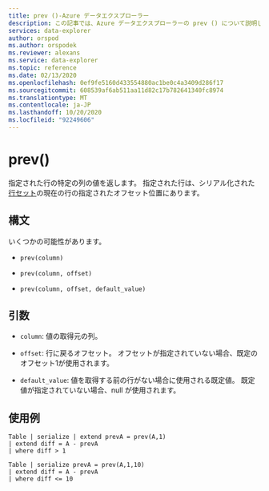 ```yaml
---
title: prev ()-Azure データエクスプローラー
description: この記事では、Azure データエクスプローラーの prev () について説明します。
services: data-explorer
author: orspod
ms.author: orspodek
ms.reviewer: alexans
ms.service: data-explorer
ms.topic: reference
ms.date: 02/13/2020
ms.openlocfilehash: 0ef9fe5160d433554880ac1be0c4a3409d286f17
ms.sourcegitcommit: 608539af6ab511aa11d82c17b782641340fc8974
ms.translationtype: MT
ms.contentlocale: ja-JP
ms.lasthandoff: 10/20/2020
ms.locfileid: "92249606"
---
```

# <a name="prev"></a>prev()

指定された行の特定の列の値を返します。
指定された行は、シリアル化された [行セット](./windowsfunctions.md#serialized-row-set)の現在の行の指定されたオフセット位置にあります。

## <a name="syntax"></a>構文

いくつかの可能性があります。

* `prev(column)`

* `prev(column, offset)`

* `prev(column, offset, default_value)`

## <a name="arguments"></a>引数

* `column`: 値の取得元の列。

* `offset`: 行に戻るオフセット。 オフセットが指定されていない場合、既定のオフセット1が使用されます。

* `default_value`: 値を取得する前の行がない場合に使用される既定値。 既定値が指定されていない場合、null が使用されます。

## <a name="examples"></a>使用例

```kusto
Table | serialize | extend prevA = prev(A,1)
| extend diff = A - prevA
| where diff > 1

Table | serialize prevA = prev(A,1,10)
| extend diff = A - prevA
| where diff <= 10
```
